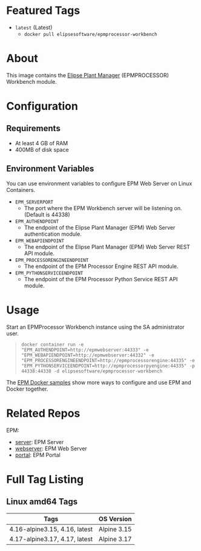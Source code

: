 # Featured Tags

* `latest` (Latest)
  * `docker pull elipsesoftware/epmprocessor-workbench`

# About

This image contains the [Elipse Plant Manager](https://www.elipse.com.br/en/produto/elipse-plant-manager/) (EPMPROCESSOR) Workbench module.

# Configuration

## Requirements

- At least 4 GB of RAM
- 400MB of disk space

## Environment Variables

You can use environment variables to configure EPM Web Server on Linux Containers.

- `EPM_SERVERPORT` 
  - The port where the EPM Workbench server will be listening on. (Default is 44338)
- `EPM_AUTHENDPOINT`
  - The endpoint of the Elipse Plant Manager (EPM) Web Server authentication module.
- `EPM_WEBAPIENDPOINT`
  - The endpoint of the Elipse Plant Manager (EPM) Web Server REST API module.
- `EPM_PROCESSORENGINEENDPOINT`
  - The endpoint of the EPM Processor Engine REST API module.  
- `EPM_PYTHONSERVICEENDPOINT`
  - The endpoint of the EPM Processor Python Service REST API module.  

# Usage

Start an EPMProcessor Workbench instance using the SA administrator user.

> ``docker container run -e "EPM_AUTHENDPOINT=http://epmwebserver:44333" -e "EPM_WEBAPIENDPOINT=http://epmwebserver:44332" -e "EPM_PROCESSORENGINEENDPOINT=http://epmprocessorengine:44335" -e "EPM_PYTHONSERVICEENDPOINT=http://epmprocessorpyengine:44335" -p 44338:44338 -d elipsesoftware/epmprocessor-workbench``

The [EPM Docker samples](https://github.com/elipsesoftware/epm-docker/blob/main/samples) show more ways to configure and use EPM and Docker together.

# Related Repos

EPM:

* [server](https://hub.docker.com/r/elipsesoftware/epm-server/): EPM Server
* [webserver](https://hub.docker.com/r/elipsesoftware/epm-webserver/): EPM Web Server
* [portal](https://hub.docker.com/r/elipsesoftware/epm-portal/): EPM Portal

# Full Tag Listing

## Linux amd64 Tags
Tags | OS Version
-----------| ------------
4.16-alpine3.15, 4.16, latest | Alpine 3.15
4.17-alpine3.17, 4.17, latest | Alpine 3.17
